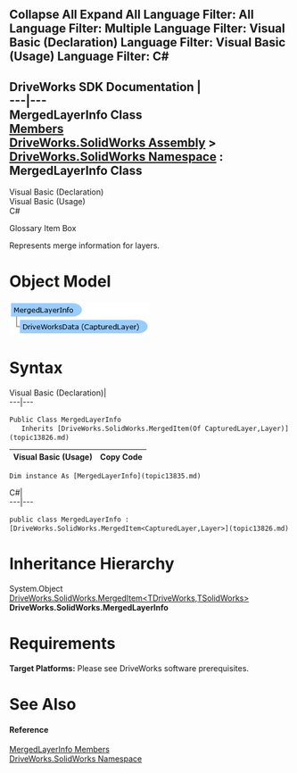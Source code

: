 Collapse All Expand All Language Filter: All  Language Filter: Multiple  Language Filter: Visual Basic (Declaration) Language Filter: Visual Basic (Usage) Language Filter: C#  
---  
DriveWorks SDK Documentation  |   
---|---  
MergedLayerInfo Class   
[Members](topic13836.md)   
[DriveWorks.SolidWorks Assembly](topic13342.md) > [DriveWorks.SolidWorks Namespace](topic13345.md) : MergedLayerInfo Class  
---  
  
Visual Basic (Declaration)    
Visual Basic (Usage)    
C# 

Glossary Item Box

Represents merge information for layers. 

# Object Model

![](dotnetdiagramimages/image758.png)

# Syntax

Visual Basic (Declaration)|   
---|---  
      
    
    Public Class MergedLayerInfo 
       Inherits [DriveWorks.SolidWorks.MergedItem(Of CapturedLayer,Layer)](topic13826.md)  
  
Visual Basic (Usage)| Copy Code  
---|---  
      
    
    Dim instance As [MergedLayerInfo](topic13835.md)  
  
C#|   
---|---  
      
    
    public class MergedLayerInfo : [DriveWorks.SolidWorks.MergedItem<CapturedLayer,Layer>](topic13826.md)   
  
# Inheritance Hierarchy

System.Object  
[DriveWorks.SolidWorks.MergedItem<TDriveWorks,TSolidWorks>](topic13826.md)  
**DriveWorks.SolidWorks.MergedLayerInfo**  


# Requirements

**Target Platforms:** Please see DriveWorks software prerequisites.

# See Also

#### Reference

[MergedLayerInfo Members](topic13836.md)   
[DriveWorks.SolidWorks Namespace](topic13345.md)


